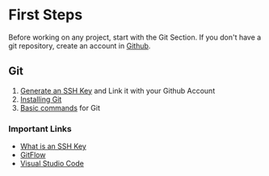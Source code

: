# First Steps 

Before working on any project, start with the Git Section. If you don't have a git repository, create an account in [Github](https://github.com).  

## Git

1. [Generate an SSH Key](git/create-ssh-keys.md) and Link it with your Github Account 
2. [Installing Git](git/install-git.md) 
3. [Basic commands](git/basic-commands.md) for Git




### Important Links 

* [What is an SSH Key](https://www.ssh.com/academy/ssh-keys)
* [GitFlow](https://www.atlassian.com/git/tutorials/comparing-workflows/gitflow-workflow)
* [Visual Studio Code](https://code.visualstudio.com/)
